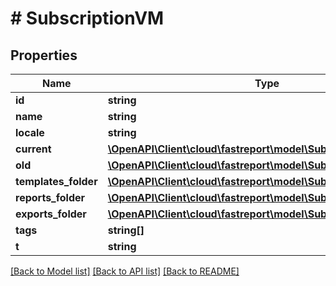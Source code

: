 # # SubscriptionVM

## Properties

Name | Type | Description | Notes
------------ | ------------- | ------------- | -------------
**id** | **string** |  | [optional]
**name** | **string** |  | [optional]
**locale** | **string** |  | [optional]
**current** | [**\OpenAPI\Client\cloud\fastreport\model\SubscriptionPeriodVM**](SubscriptionPeriodVM.md) |  | [optional]
**old** | [**\OpenAPI\Client\cloud\fastreport\model\SubscriptionPeriodVM[]**](SubscriptionPeriodVM.md) |  | [optional]
**templates_folder** | [**\OpenAPI\Client\cloud\fastreport\model\SubscriptionFolder**](SubscriptionFolder.md) |  | [optional]
**reports_folder** | [**\OpenAPI\Client\cloud\fastreport\model\SubscriptionFolder**](SubscriptionFolder.md) |  | [optional]
**exports_folder** | [**\OpenAPI\Client\cloud\fastreport\model\SubscriptionFolder**](SubscriptionFolder.md) |  | [optional]
**tags** | **string[]** |  | [optional]
**t** | **string** |  |

[[Back to Model list]](../../README.md#models) [[Back to API list]](../../README.md#endpoints) [[Back to README]](../../README.md)
